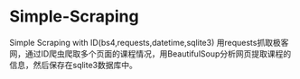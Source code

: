 # Simple-Scraping
Simple Scraping with ID(bs4,requests,datetime,sqlite3)
用requests抓取极客网，通过ID爬虫爬取多个页面的课程情况，用BeautifulSoup分析网页提取课程的信息，然后保存在sqlite3数据库中。
